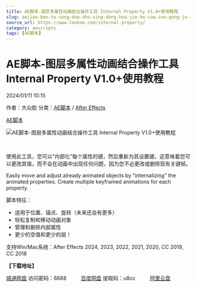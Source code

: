 ```yaml
---
title: AE脚本-图层多属性动画结合操作工具 Internal Property V1.0+使用教程
slug: aejiao-ben-tu-ceng-duo-shu-xing-dong-hua-jie-he-cao-zuo-gong-ju-internal-property-v1-0-shi-yong-jiao-cheng
source_url: https://www.lookae.com/internal-property/
category: aescripts
tags: [AE脚本]
---
```

# AE脚本-图层多属性动画结合操作工具 Internal Property V1.0+使用教程

2024/01/11 10:15

作者：大众脸
分类：[AE脚本](https://www.lookae.com/after-effects/aescripts/) / [After Effects](https://www.lookae.com/after-effects/)

[AE脚本](https://www.lookae.com/tag/ae%e8%84%9a%e6%9c%ac/)

![AE脚本-图层多属性动画结合操作工具 Internal Property V1.0+使用教程](https://www.lookae.com/wp-content/uploads/2024/01/Internal-Property.jpg "AE脚本-图层多属性动画结合操作工具 Internal Property V1.0+使用教程-LookAE.com")

[﻿](https://cloud.video.taobao.com/play/u/null/p/1/e/6/t/1/446238771403.mp4)

使用此工具，您可以“内部化”每个属性的键，然后重新为其设置键。这意味着您可以更改其值，而不会在动画中出现任何问题，因为您不必更改或删除现有关键帧。

Easily move and adjust already animated objects by “internalizing” the animated properties. Create multiple keyframed animations for each property.

脚本特征：

* 适用于位置、锚点、旋转（未来还会有更多）
* 轻松复制和移动动画对象
* 管理和删除内部属性
* 更少的空值和更少的层！

支持Win/Mac系统：After Effects 2024, 2023, 2022, 2021, 2020, CC 2019, CC 2018

**【下载地址】**

[城通网盘](https://url70.ctfile.com/f/2827370-1003418812-52bcf6?p=4431) 访问密码：6688          [百度网盘](https://pan.baidu.com/s/1ROhdUMHOoBSXCmdMgo5Xhg?pwd=u8cc) 提取码：u8cc          [阿里云盘](https://www.alipan.com/s/R6FiEUzbkR7)
